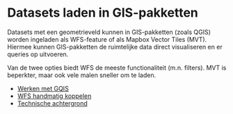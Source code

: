 Datasets laden in GIS-pakketten
=====

Datasets met een geometrieveld kunnen in GIS-pakketten (zoals QGIS) worden ingeladen
als WFS-feature of als Mapbox Vector Tiles (MVT).
Hiermee kunnen GIS-pakketten de ruimtelijke data direct visualiseren en er queries op uitvoeren.

Van de twee opties biedt WFS de meeste functionaliteit (m.n. filters).
MVT is beperkter, maar ook vele malen sneller om te laden.

* [Werken met GQIS](qgis.html)
* [WFS handmatig koppelen](manual.html)
* [Technische achtergrond](wfs_technical.html)
